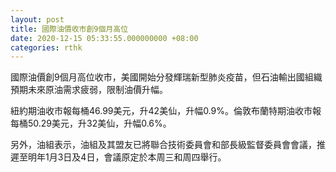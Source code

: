 ```yaml
---
layout: post
title: 國際油價收市創9個月高位
date: 2020-12-15 05:33:55.000000000 +08:00
categories: rthk
---
```


國際油價創9個月高位收市，美國開始分發輝瑞新型肺炎疫苗，但石油輸出國組織預期未來原油需求疲弱，限制油價升幅。

紐約期油收市報每桶46.99美元，升42美仙，升幅0.9%。倫敦布蘭特期油收市報每桶50.29美元，升32美仙，升幅0.6%。

另外，油組表示，油組及其盟友已將聯合技術委員會和部長級監督委員會會議，推遲至明年1月3日及4日，會議原定於本周三和周四舉行。
